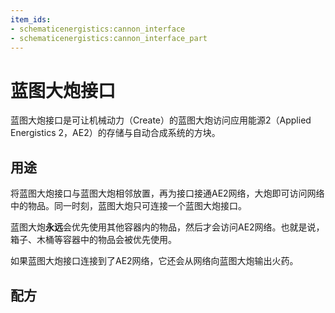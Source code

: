 ```yaml
---
item_ids: 
- schematicenergistics:cannon_interface
- schematicenergistics:cannon_interface_part
---
```


# 蓝图大炮接口

蓝图大炮接口是可让机械动力（Create）的蓝图大炮访问应用能源2（Applied Energistics 2，AE2）的存储与自动合成系统的方块。

<GameScene zoom="2" background="transparent" interactive={false}>
    <Block id="schematicenergistics:cannon_interface" />
</GameScene>

## 用途
将蓝图大炮接口与蓝图大炮相邻放置，再为接口接通AE2网络，大炮即可访问网络中的物品。同一时刻，蓝图大炮只可连接一个蓝图大炮接口。

<GameScene zoom="2" background="transparent" interactive={true}>
  <ImportStructure src="./structure/example.snbt"></ImportStructure>
</GameScene>

蓝图大炮**永远**会优先使用其他容器内的物品，然后才会访问AE2网络。也就是说，箱子、木桶等容器中的物品会被优先使用。

如果蓝图大炮接口连接到了AE2网络，它还会从网络向蓝图大炮输出火药。

## 配方

<Recipe id="cannon_interface" />
<Recipe id="cannon_interface_to_part" />
